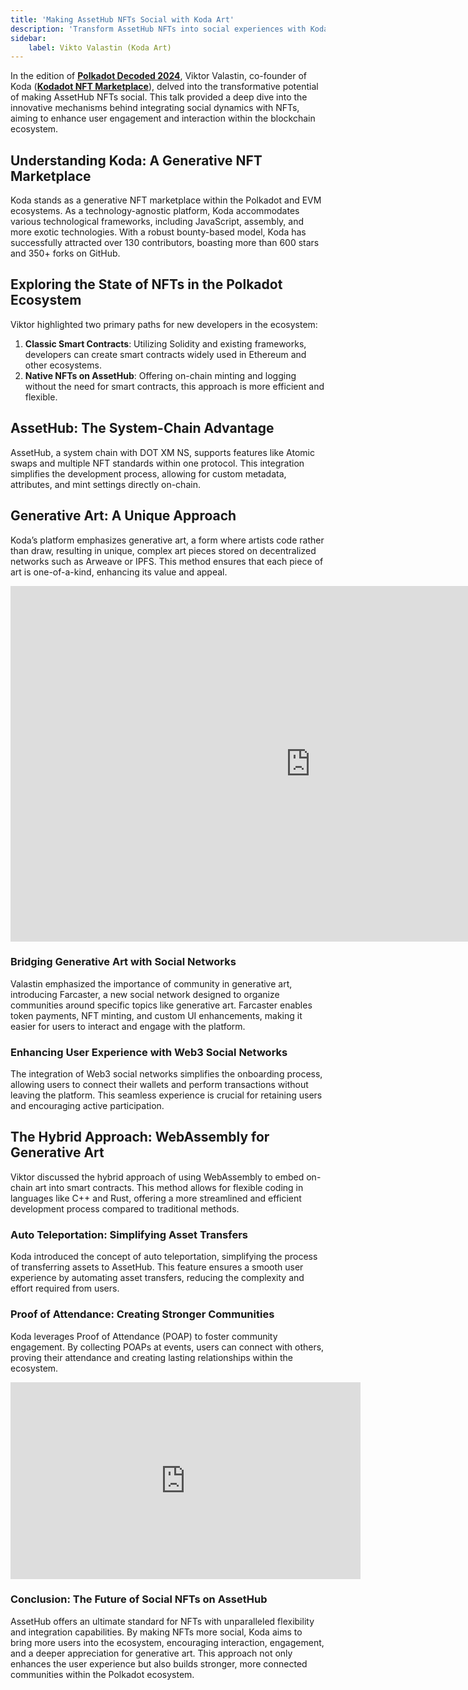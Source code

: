 ```yaml
---
title: 'Making AssetHub NFTs Social with Koda Art'
description: 'Transform AssetHub NFTs into social experiences with Koda, enhancing user engagement and community building within the Polkadot ecosystem.'
sidebar:
    label: Vikto Valastin (Koda Art)
---
```

In the edition of [**Polkadot Decoded 2024**](https://dablock.com/web3-events/polkadot-decoded/), Viktor Valastin, co-founder of Koda ([**Kodadot NFT Marketplace**](https://dablock.com/dapps/kodadot/)), delved into the transformative potential of making AssetHub NFTs social. This talk provided a deep dive into the innovative mechanisms behind integrating social dynamics with NFTs, aiming to enhance user engagement and interaction within the blockchain ecosystem.

Understanding Koda: A Generative NFT Marketplace
------------------------------------------------

Koda stands as a generative NFT marketplace within the Polkadot and EVM ecosystems. As a technology-agnostic platform, Koda accommodates various technological frameworks, including JavaScript, assembly, and more exotic technologies. With a robust bounty-based model, Koda has successfully attracted over 130 contributors, boasting more than 600 stars and 350+ forks on GitHub.

Exploring the State of NFTs in the Polkadot Ecosystem
-----------------------------------------------------

Viktor highlighted two primary paths for new developers in the ecosystem:

1. **Classic Smart Contracts**: Utilizing Solidity and existing frameworks, developers can create smart contracts widely used in Ethereum and other ecosystems.
2. **Native NFTs on AssetHub**: Offering on-chain minting and logging without the need for smart contracts, this approach is more efficient and flexible.

AssetHub: The System-Chain Advantage
------------------------------------

AssetHub, a system chain with DOT XM NS, supports features like Atomic swaps and multiple NFT standards within one protocol. This integration simplifies the development process, allowing for custom metadata, attributes, and mint settings directly on-chain.

Generative Art: A Unique Approach
---------------------------------

Koda’s platform emphasizes generative art, a form where artists code rather than draw, resulting in unique, complex art pieces stored on decentralized networks such as Arweave or IPFS. This method ensures that each piece of art is one-of-a-kind, enhancing its value and appeal.

<iframe allowfullscreen="allowfullscreen" frameborder="0" height="569" src="https://docs.google.com/presentation/d/e/2PACX-1vQt-xhywvb4EY-jItHSuxD4Dfc5rsbyI4pW8F0mPCpIsnHx1mDwbKIEvwz5jRZqeUxjJ-gBECKD_ucL/embed?start=false&loop=false&delayms=60000" width="960"></iframe>

### Bridging Generative Art with Social Networks

Valastin emphasized the importance of community in generative art, introducing Farcaster, a new social network designed to organize communities around specific topics like generative art. Farcaster enables token payments, NFT minting, and custom UI enhancements, making it easier for users to interact and engage with the platform.

### Enhancing User Experience with Web3 Social Networks

The integration of Web3 social networks simplifies the onboarding process, allowing users to connect their wallets and perform transactions without leaving the platform. This seamless experience is crucial for retaining users and encouraging active participation.

The Hybrid Approach: WebAssembly for Generative Art
---------------------------------------------------

Viktor discussed the hybrid approach of using WebAssembly to embed on-chain art into smart contracts. This method allows for flexible coding in languages like C++ and Rust, offering a more streamlined and efficient development process compared to traditional methods.

### Auto Teleportation: Simplifying Asset Transfers

Koda introduced the concept of auto teleportation, simplifying the process of transferring assets to AssetHub. This feature ensures a smooth user experience by automating asset transfers, reducing the complexity and effort required from users.

### Proof of Attendance: Creating Stronger Communities

Koda leverages Proof of Attendance (POAP) to foster community engagement. By collecting POAPs at events, users can connect with others, proving their attendance and creating lasting relationships within the ecosystem.

<iframe allowfullscreen="allowfullscreen" frameborder="0" height="315" src="https://www.youtube.com/embed/1P0c3GqYx48?si=wEWHBdDh3CtQmdkl" title="YouTube video player" width="560"></iframe>

### Conclusion: The Future of Social NFTs on AssetHub

AssetHub offers an ultimate standard for NFTs with unparalleled flexibility and integration capabilities. By making NFTs more social, Koda aims to bring more users into the ecosystem, encouraging interaction, engagement, and a deeper appreciation for generative art. This approach not only enhances the user experience but also builds stronger, more connected communities within the Polkadot ecosystem.